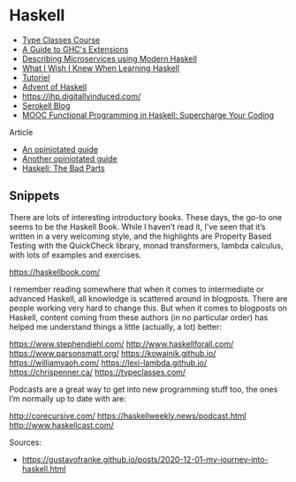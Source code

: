 # Haskell

- [Type Classes Course](https://typeclasses.com/courses)
- [A Guide to GHC's Extensions](https://limperg.de/ghc-extensions/)
- [Describing Microservices using Modern Haskell](https://www.47deg.com/blog/mu-in-haskell-symposium/)
- [What I Wish I Knew When Learning Haskell](http://dev.stephendiehl.com/hask/)
- [Tutoriel](https://www.tutorialspoint.com/haskell/index.htm)
- [Advent of Haskell](https://adventofhaskell.com/)
- https://ihp.digitallyinduced.com/
- [Serokell Blog](https://serokell.io/blog)
- [MOOC Functional Programming in Haskell: Supercharge Your Coding](https://www.futurelearn.com/courses/functional-programming-haskell)

Article

- [An opiniotated guide](https://lexi-lambda.github.io/blog/2018/02/10/an-opinionated-guide-to-haskell-in-2018/)
- [Another opiniotated guide](https://github.com/typesanitizer/not-a-blog/blob/master/opinionated-haskell-guide-2019.md)
- [Haskell: The Bad Parts](https://www.snoyman.com/blog/2020/10/haskell-bad-parts-1)

## Snippets

There are lots of interesting introductory books. These days, the go-to one seems to be the Haskell Book. While I haven’t read it, I’ve seen that it’s written in a very welcoming style, and the highlights are Property Based Testing with the QuickCheck library, monad transformers, lambda calculus, with lots of examples and exercises.

https://haskellbook.com/

I remember reading somewhere that when it comes to intermediate or advanced Haskell, all knowledge is scattered around in blogposts. There are people working very hard to change this. But when it comes to blogposts on Haskell, content coming from these authors (in no particular order) has helped me understand things a little (actually, a lot) better:

https://www.stephendiehl.com/
http://www.haskellforall.com/
https://www.parsonsmatt.org/
https://kowainik.github.io/
https://williamyaoh.com/
https://lexi-lambda.github.io/
https://chrispenner.ca/
https://typeclasses.com/

Podcasts are a great way to get into new programming stuff too, the ones I’m normally up to date with are:

http://corecursive.com/
https://haskellweekly.news/podcast.html
http://www.haskellcast.com/

Sources:
- https://gustavofranke.github.io/posts/2020-12-01-my-journey-into-haskell.html
